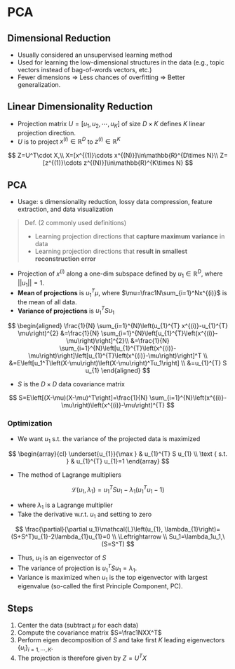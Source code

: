 # PCA

## Dimensional Reduction

- Usually considered an unsupervised learning method
- Used for learning the low-dimensional structures in the data (e.g.,  topic vectors instead of bag-of-words vectors, etc.)
- Fewer dimensions $\Rightarrow$ Less chances of overfitting $\Rightarrow$ Better generalization.

## Linear Dimensionality Reduction

- Projection matrix $U = [u_1, u_2, \cdots, u_K]$ of size $D\times K$ defines $K$ linear projection direction.
- $U$ is to project $x^{(i)}\in \mathbb R^D$ to $z^{(i)}\in\mathbb{R}^K$

$$
Z=U^T\cdot X,\\
X=[x^{(1)}\cdots x^{(N)}]\in\mathbb{R}^{D\times N}\\
Z=[z^{(1)}\cdots z^{(N)}]\in\mathbb{R}^{K\times N}
$$

## PCA

- Usage: s dimensionality reduction, lossy data compression, feature extraction, and data visualization

> Def. (2 commonly used definitions)
>
> - Learning projection directions that **capture maximum variance** in data
> - Learning projection directions that **result in smallest reconstruction error**

- Projection of $x^{(i)}$ along a one-dim subspace defined by $u_1\in\mathbb{R}^D$, where $\vert\vert u_1\vert\vert=1$.
- **Mean of projections** is $u_1^T\mu$, where $\mu=\frac1N\sum_{i=1}^Nx^{(i)}$ is the mean of all data.
- **Variance of projections** is $u_1^TSu_1$

$$
\begin{aligned}
\frac{1}{N} \sum_{i=1}^{N}\left(u_{1}^{T} x^{(i)}-u_{1}^{T} \mu\right)^{2}
&=\frac{1}{N} \sum_{i=1}^{N}\left[u_{1}^{T}\left(x^{(i)}-\mu\right)\right]^{2}\\
&=\frac{1}{N} \sum_{i=1}^{N}\left[u_{1}^{T}\left(x^{(i)}-\mu\right)\right]\left[u_{1}^{T}\left(x^{(i)}-\mu\right)\right]^T \\
&=E\left[u_1^T\left(X-\mu\right)\left(X-\mu\right)^Tu_1\right] \\
&=u_{1}^{T} S u_{1}
\end{aligned}
$$
- $S$ is the $D \times D$ data covariance matrix

$$
S=E\left[(X-\mu)(X-\mu)^T\right]=\frac{1}{N} \sum_{i=1}^{N}\left(x^{(i)}-\mu\right)\left(x^{(i)}-\mu\right)^{T}
$$

### Optimization

- We want $u_{1}$ s.t. the variance of the projected data is maximized

$$
\begin{array}{cl}
\underset{u_{1}}{\max } & u_{1}^{T} S u_{1} \\
\text { s.t. } & u_{1}^{T} u_{1}=1
\end{array}
$$
- The method of Lagrange multipliers

$$
\mathcal{L}\left(u_{1}, \lambda_{1}\right)=u_{1}^{T} S u_{1}-\lambda_{1}\left(u_{1}^{T} u_{1}-1\right)
$$
- where $\lambda_{1}$ is a Lagrange multiplier
- Take the derivative w.r.t. $u_1$ and setting to zero

$$
\frac{\partial}{\partial u_1}\mathcal{L}\left(u_{1}, \lambda_{1}\right)=(S+S^T)u_{1}-2\lambda_{1}u_{1}=0 \\
\Leftrightarrow \\
Su_1=\lambda_1u_1,\ (S=S^T)
$$

- Thus, $u_1$ is an eigenvector of $S$
- The variance of projection is $u_1^TSu_1=\lambda_1$.
- Variance is maximized when $u_1$ is the top eigenvector with largest eigenvalue (so-called the first Principle Component, PC).

## Steps

1. Center the data (subtract $\mu$ for each data)
2. Compute the covariance matrix $S=\frac1NXX^T$
3. Perform eigen decomposition of $S$ and take first $K$ leading eigenvectors $\{u_i\}_{i=1,\cdots,K}$.
4. The projection is therefore given by $Z=U^TX$

